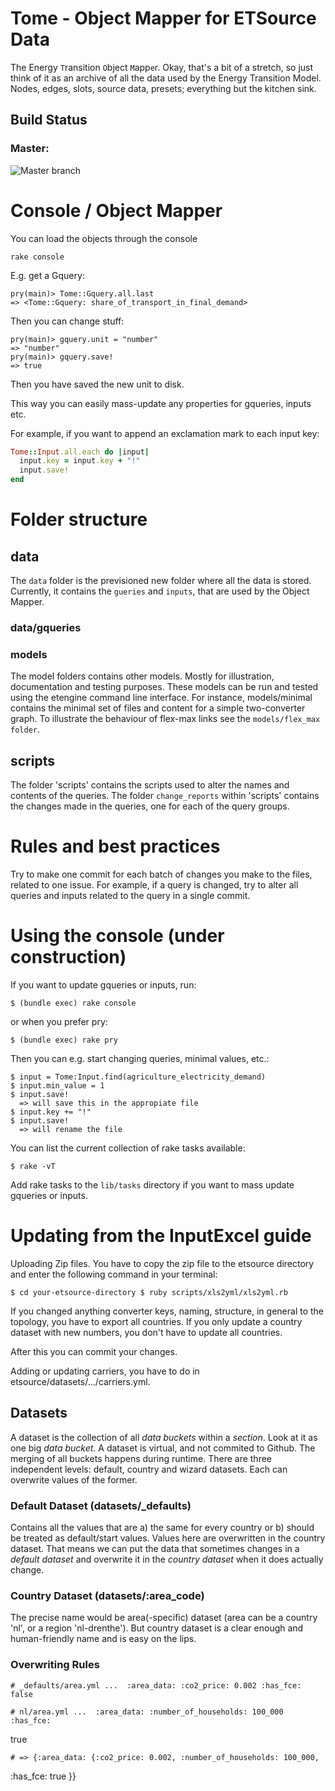 # Tome - Object Mapper for ETSource Data

The Energy `T`ransition `O`bject `M`app`e`r. Okay, that's a bit of a
stretch, so just think of it as an archive of all the data used by the Energy
Transition Model. Nodes, edges, slots, source data, presets; everything but
the kitchen sink.

## Build Status

### Master:
![Master branch](https://semaphoreapp.com/api/v1/projects/63d00abb0b002bb34bdbe9602aee85a2a0d42f56/25174/badge.png)

# Console / Object Mapper

You can load the objects through the console

    rake console

E.g. get a Gquery:

    pry(main)> Tome::Gquery.all.last
    => <Tome::Gquery: share_of_transport_in_final_demand>

Then you can change stuff:

    pry(main)> gquery.unit = "number"
    => "number"
    pry(main)> gquery.save!
    => true

Then you have saved the new unit to disk.

This way you can easily mass-update any properties for gqueries, inputs etc.

For example, if you want to append an exclamation mark to each input key:

```ruby
Tome::Input.all.each do |input|
  input.key = input.key + "!"
  input.save!
end
```

# Folder structure

## data

The `data` folder is the previsioned new folder where all the data is stored.
Currently, it contains the `gueries` and `inputs`, that are used by the
Object Mapper.

### data/gqueries

### models

The model folders contains other models. Mostly for illustration, documentation
and testing purposes. These models can be run and tested using the etengine
command line interface. For instance, models/minimal contains the minimal set
of files and content for a simple two-converter graph. To illustrate the
behaviour of flex-max links see the `models/flex_max folder`.

## scripts

The folder 'scripts' contains the scripts used to alter the
names and contents of the queries.  The folder `change_reports` within
'scripts' contains the changes made in the queries, one for each of the query
groups.

# Rules and best practices

Try to make one commit for each batch of changes you make to the files, related
to one issue.  For example, if a query is changed, try to alter all queries and
inputs related to the query in a single commit.

# Using the console (under construction)

If you want to update gqueries or inputs, run:

    $ (bundle exec) rake console

or when you prefer pry:

    $ (bundle exec) rake pry

Then you can e.g. start changing queries, minimal values, etc.:

    $ input = Tome:Input.find(agriculture_electricity_demand)
    $ input.min_value = 1
    $ input.save!
      => will save this in the appropiate file
    $ input.key += "!"
    $ input.save!
      => will rename the file

You can list the current collection of rake tasks available:

    $ rake -vT

Add rake tasks to the `lib/tasks` directory if you want to mass update
gqueries or inputs.


# Updating from the InputExcel guide

Uploading Zip files. You have to copy the zip file to the etsource directory
and enter the following command in your terminal:

    $ cd your-etsource-directory $ ruby scripts/xls2yml/xls2yml.rb

If you changed anything converter keys, naming, structure, in general to the
topology, you have to export all countries. If you only update a country
dataset with new numbers, you don't have to update all countries.

After this you can commit your changes.

Adding or updating carriers, you have to do in
etsource/datasets/.../carriers.yml.

## Datasets

A dataset is the collection of all _data buckets_ within a _section_. Look at
it as one big _data bucket_. A dataset is virtual, and not commited to Github.
The merging of all buckets happens during runtime. There are three independent
levels: default, country and wizard datasets. Each can overwrite values of the
former.

### Default Dataset (datasets/_defaults)

Contains all the values that are a) the same for every country or b) should be
treated as default/start values. Values here are overwritten in the country
dataset. That means we can put the data that sometimes changes in a _default
dataset_ and overwrite it in the _country dataset_ when it does actually
change.

### Country Dataset (datasets/:area_code)

The precise name would be area(-specific) dataset (area can be a country 'nl',
or a region 'nl-drenthe'). But country dataset is a clear enough and
human-friendly name and is easy on the lips.

### Overwriting Rules

    # _defaults/area.yml ...  :area_data: :co2_price: 0.002 :has_fce: false

    # nl/area.yml ...  :area_data: :number_of_households: 100_000 :has_fce:
true

    # => {:area_data: {:co2_price: 0.002, :number_of_households: 100_000,
:has_fce: true }}

